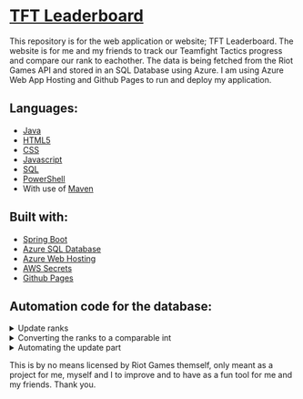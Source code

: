 # [TFT Leaderboard](https://tft.aillos.no)

This repository is for the web application or website; TFT Leaderboard.
The website is for me and my friends to track our Teamfight Tactics progress and compare our rank to eachother.
The data is being fetched from the Riot Games API and stored in an SQL Database using Azure. I am using Azure Web App Hosting and Github Pages to run and deploy my application.

## Languages:
- [Java](https://www.java.com/en/)
- [HTML5](https://developer.mozilla.org/en-US/docs/Glossary/HTML5)
- [CSS](https://developer.mozilla.org/en-US/docs/Web/CSS)
- [Javascript](https://developer.mozilla.org/en-US/docs/Web/JavaScript)
- [SQL](https://www.microsoft.com/en-us/sql-server/)
- [PowerShell](https://learn.microsoft.com/en-us/powershell/)
- With use of [Maven](https://maven.apache.org/)

## Built with:
- [Spring Boot](https://spring.io/)
- [Azure SQL Database](https://azure.microsoft.com/en-us/products/azure-sql/)
- [Azure Web Hosting](https://azure.microsoft.com/en-us/products/app-service/web/)
- [AWS Secrets](https://aws.amazon.com/secrets-manager/)
- [Github Pages](https://pages.github.com)

## Automation code for the database:
<details>
  <summary>Update ranks</summary>
  <br>
  
  *Done using SQL.*
  
  ```sql
  CREATE PROCEDURE UpdateSummonerData
  AS
  BEGIN

    DECLARE @ret INT, @response NVARCHAR(MAX);
    DECLARE @summonerId NVARCHAR(50);
    DECLARE @leaguePoints INT;
    DECLARE @tier NVARCHAR(20);
    DECLARE @losses INT;
    DECLARE @rank NVARCHAR(20);
    DECLARE @summonerName NVARCHAR(50);
    DECLARE @wins INT;
    DECLARE @httpClient INT;

    DECLARE summonerCursor CURSOR FOR
        SELECT summonerId
        FROM Summoner;

    OPEN summonerCursor;
    FETCH NEXT FROM summonerCursor INTO @summonerId;

    WHILE @@FETCH_STATUS = 0
        BEGIN

            SET @ret = 0;
            SET @response = NULL;


            DECLARE @url NVARCHAR(4000) = N'';

            EXEC @ret = sp_invoke_external_rest_endpoint
                        @url = @url,
                        @method = 'GET',
                        @response = @response OUTPUT;



            IF @ret = 0 AND @response IS NOT NULL
                BEGIN
                    
                    SELECT @leaguePoints = JSON_VALUE(@response, '$.result.leaguePoints'),
                           @tier = JSON_VALUE(@response, '$.result.tier'),
                           @losses = JSON_VALUE(@response, '$.result.losses'),
                           @rank = JSON_VALUE(@response, '$.result.rank'),
                           @summonerName = JSON_VALUE(@response, '$.result.summonerName'),
                           @wins = JSON_VALUE(@response, '$.result.wins');

                    
                END


            UPDATE Summoner
            SET summonerName = @summonerName,
                rank = @rank,
                tier = @tier,
                lp = @leaguePoints,
                wins = @wins,
                losses = @losses
            WHERE summonerId = @summonerId;

            FETCH NEXT FROM summonerCursor INTO @summonerId;
        END

    CLOSE summonerCursor;
    DEALLOCATE summonerCursor;
  END
  go
  ```
  
</details>
<details>
  <summary>Converting the ranks to a comparable int</summary>
  <br>
  
  *Done using SQL.*
  
  ```sql
  CREATE FUNCTION rankToInt(@rankValue VARCHAR(255))
    RETURNS INT
AS
BEGIN
    DECLARE @sum INT = 0;
    DECLARE @s VARCHAR(255) = @rankValue;

    SET @s = REPLACE(@s, 'IRON', 'A');
    SET @s = REPLACE(@s, 'BRONZE', 'B');
    SET @s = REPLACE(@s, 'SILVER', 'C');
    SET @s = REPLACE(@s, 'GOLD', 'D');
    SET @s = REPLACE(@s, 'PLATINUM', 'E');
    SET @s = REPLACE(@s, 'DIAMOND', 'F');
    SET @s = REPLACE(@s, 'MASTER', 'G');
    SET @s = REPLACE(@s, 'GRANDMASTER', 'G');
    SET @s = REPLACE(@s, 'CHALLENGER', 'G');
    SET @s = REPLACE(@s, 'IV', 'M');
    SET @s = REPLACE(@s, 'III', 'L');
    SET @s = REPLACE(@s, 'II', 'K');
    SET @s = REPLACE(@s, 'I', 'J');

    DECLARE @x VARCHAR(255) = SUBSTRING(@s, 3, LEN(@s));
    SET @sum += CAST(@x AS INT);

    IF CAST(@x AS INT) < 10
        SET @s = SUBSTRING(@s, 1, LEN(@s) - 1);
    ELSE
        SET @s = SUBSTRING(@s, 1, LEN(@s) - 2);

    DECLARE @i INT = 1;
    DECLARE @rankChar CHAR(1);

    WHILE @i <= LEN(@s)
        BEGIN
            SET @rankChar = SUBSTRING(@s, @i, 1);

            SET @sum += CASE @rankChar
                            WHEN 'J' THEN 300
                            WHEN 'K' THEN 200
                            WHEN 'L' THEN 100
                            WHEN 'M' THEN 0
                            WHEN 'A' THEN 0
                            WHEN 'B' THEN 400
                            WHEN 'C' THEN 800
                            WHEN 'D' THEN 1200
                            WHEN 'E' THEN 1600
                            WHEN 'F' THEN 2000
                            WHEN 'G' THEN 2400
                            ELSE 0
                END;

            SET @i += 1;
        END;

    RETURN @sum;
END
go
  ```
  
</details>
<details>
  <summary>Automating the update part</summary>
  <br>
  
  *Done using PowerShell.*
  
  ```powershell
  # Set connection details
$serverName = ""
$databaseName = ""
$username = ""
$password = ""

function Start-Delay {
    param([int]$Minutes)
    Start-Sleep -Seconds ($Minutes * 60)
}

$totalRunTime = 57

$startTime = Get-Date

$localTimeZoneOffset = [System.TimeZoneInfo]::Local.GetUtcOffset((Get-Date)).TotalHours

while ((Get-Date) -lt ($startTime.AddMinutes($totalRunTime))) {
    try {
        $connectionString = "Server=$serverName;Database=$databaseName;User ID=$username;Password=$password;Encrypt=True;TrustServerCertificate=False;Connection Timeout=30;"
        $connection = New-Object System.Data.SqlClient.SqlConnection($connectionString)

        $connection.Open()

        $query = "EXEC UpdateSummonerData"
        $command = New-Object System.Data.SqlClient.SqlCommand($query, $connection)
        $result = $command.ExecuteReader()

        $connection.Close()

        $updateConnectionString = "Server=$serverName;Database=$databaseName;User ID=$username;Password=$password;Encrypt=True;TrustServerCertificate=False;Connection Timeout=30;"
        $updateConnection = New-Object System.Data.SqlClient.SqlConnection($updateConnectionString)

        $updateConnection.Open()

        $currentTime = Get-Date -Format "dd. MMMM yyyy HH:mm:ss"
        $currentTimeGMT = (Get-Date).AddHours(-$localTimeZoneOffset)
        $updateQuery = "UPDATE Info SET Time = '$currentTimeGMT' WHERE Type='Rank'"
        $updateCommand = New-Object System.Data.SqlClient.SqlCommand($updateQuery, $updateConnection)
        $updateResult = $updateCommand.ExecuteNonQuery()

        $updateConnection.Close()
    }
    catch {
        Write-Host "Error occurred: $($_.Exception.Message)"
    }

    Start-Delay -Minutes 3
}

  ```
  
</details>

This is by no means licensed by Riot Games themself, only meant as a project for me, myself and I to improve and to have as a fun tool for me and my friends.
Thank you.
